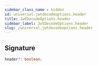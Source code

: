 ```yaml
---
sidebar_class_name : hidden
id: universal.jwtdecodeoptions.header
title: JwtDecodeOptions.header
sidebar_label: JwtDecodeOptions.header
slug: /universal.jwtdecodeoptions.header
---
```






## Signature

```typescript
header?: boolean;
```
